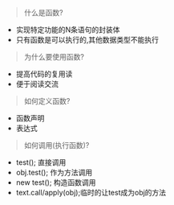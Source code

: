 >什么是函数?
+ 实现特定功能的N条语句的封装体
+ 只有函数是可以执行的,其他数据类型不能执行
>为什么要使用函数?
+ 提高代码的复用读
+ 便于阅读交流
>如何定义函数?
+ 函数声明
+ 表达式
>如何调用(执行函数)?
+ test(); 直接调用
+ obj.test(); 作为方法调用
+ new test(); 构造函数调用
+ text.call/apply(obj);临时的让test成为obj的方法
